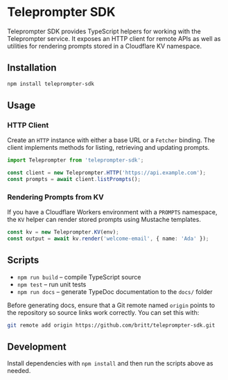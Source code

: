 # Teleprompter SDK

Teleprompter SDK provides TypeScript helpers for working with the Teleprompter service. It exposes an HTTP client for remote APIs as well as utilities for rendering prompts stored in a Cloudflare KV namespace.

## Installation

```bash
npm install teleprompter-sdk
```

## Usage

### HTTP Client

Create an `HTTP` instance with either a base URL or a `Fetcher` binding. The client implements methods for listing, retrieving and updating prompts.

```ts
import Teleprompter from 'teleprompter-sdk';

const client = new Teleprompter.HTTP('https://api.example.com');
const prompts = await client.listPrompts();
```

### Rendering Prompts from KV

If you have a Cloudflare Workers environment with a `PROMPTS` namespace, the `KV` helper can render stored prompts using Mustache templates.

```ts
const kv = new Teleprompter.KV(env);
const output = await kv.render('welcome-email', { name: 'Ada' });
```

## Scripts

- `npm run build` – compile TypeScript source
- `npm test` – run unit tests
- `npm run docs` – generate TypeDoc documentation to the `docs/` folder

Before generating docs, ensure that a Git remote named `origin` points to the repository so source links work correctly. You can set this with:

```bash
git remote add origin https://github.com/britt/teleprompter-sdk.git
```

## Development

Install dependencies with `npm install` and then run the scripts above as needed.
